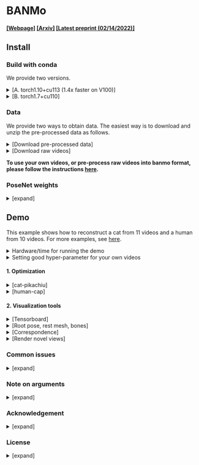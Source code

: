 # BANMo 
#### [[Webpage]](https://banmo-www.github.io/) [[Arxiv]](https://arxiv.org/abs/2112.12761) [[Latest preprint (02/14/2022)]]()

## Install
### Build with conda
We provide two versions. 
<details><summary>[A. torch1.10+cu113 (1.4x faster on V100)]</summary>

```
# clone repo
git clone git@github.com:facebookresearch/banmo.git --recursive
cd banmo
# install conda env
conda env create -f misc/banmo-cu113.yml
conda activate banmo-cu113
# install pytorch3d (takes minutes), kmeans-pytorch
pip install -e third_party/pytorch3d
pip install -e third_party/kmeans_pytorch
# install detectron2
python -m pip install detectron2 -f \
  https://dl.fbaipublicfiles.com/detectron2/wheels/cu113/torch1.10/index.html
```
</details>

<details><summary>[B. torch1.7+cu110]</summary>

```
# clone repo
git clone git@github.com:facebookresearch/banmo.git --recursive
cd banmo
# install conda env
conda env create -f misc/banmo.yml
conda activate banmo
# install kmeans-pytorch
pip install -e third_party/kmeans_pytorch
# install detectron2
python -m pip install detectron2 -f \
  https://dl.fbaipublicfiles.com/detectron2/wheels/cu110/torch1.7/index.html
```
</details>

### Data
We provide two ways to obtain data. 
The easiest way is to download and unzip the pre-processed data as follows.
<details><summary>[Download pre-processed data]</summary>

We provide preprocessed data for cat and human.
Download the pre-processed `rgb/mask/flow/densepose` images as follows
```
# (~8G for each)
bash misc/processed/download.sh cat-pikachiu
bash misc/processed/download.sh human-cap
```
</details>

<details><summary>[Download raw videos]</summary>

Download raw videos to `./raw/` folder
```
bash misc/vid/download.sh cat-pikachiu
bash misc/vid/download.sh human-cap
bash misc/vid/download.sh dog-tetres
bash misc/vid/download.sh cat-coco
```
</details>

**To use your own videos, or pre-process raw videos into banmo format, 
please follow the instructions [here](./preprocess).**

### PoseNet weights
<details><summary>[expand]</summary>

Download pre-trained PoseNet weights for human and quadrupeds
```
mkdir -p mesh_material/posenet && cd "$_"
wget $(cat ../../misc/posenet.txt); cd ../../
```
</details>


## Demo
This example shows how to reconstruct a cat from 11 videos and a human from 10 videos.
For more examples, see [here](./scripts/README.md).

<details><summary>Hardware/time for running the demo</summary>

By default, it takes 8 hours on 2 V100 GPUs and 15 hours on 1 V100 GPU.
We provide a [script](./scripts/template-accu.sh) that use gradient accumulation
 to support experiments on fewer GPUs / GPU with lower memory.
</details>

<details><summary>Setting good hyper-parameter for your own videos</summary>

When optimizing your own videos, a rule of thumb is to set 
"num gpus" x "batch size" x "accu steps" ~= num frames (default number 512 suits for cat-pikachiu and human-hap)
</details>

#### 1. Optimization
<details><summary>[cat-pikachiu]</summary>

```
seqname=cat-pikachiu
# To speed up data loading, we store images as lines of pixels). 
# only needs to run it once per sequence and data are stored
python preprocess/img2lines.py --seqname $seqname

# Optimization
bash scripts/template.sh 0,1 $seqname 10001 "no" "no"
# argv[1]: gpu ids separated by comma 
# args[2]: sequence name
# args[3]: port for distributed training
# args[4]: use_human, pass "" for human cse, "no" for quadreped cse
# args[5]: use_symm, pass "" to force x-symmetric shape

# Extract articulated meshes and render
bash scripts/render_mgpu.sh 0 $seqname logdir/$seqname-ft3/params_latest.pth \
        "0 1 2 3 4 5 6 7 8 9 10" 256
# argv[1]: gpu id
# argv[2]: sequence name
# argv[3]: weights path
# argv[4]: video id separated by space
# argv[5]: resolution of running marching cubes (256 by default)
```
</details>

<details><summary>[human-cap]</summary>

```
seqname=human-cap
python preprocess/img2lines.py --seqname $seqname
bash scripts/template.sh 0,1 $seqname 10001 "" ""
bash scripts/render_mgpu.sh 0 $seqname logdir/$seqname-ft3/params_latest.pth \
        "0 1 2 3 4 5 6 7 8 9" 256
```
</details>

#### 2. Visualization tools
<details><summary>[Tensorboard]</summary>

```
# You may need to set up ssh tunneling to view the tensorboard monitor locally.
screen -dmS "tensorboard" bash -c "tensorboard --logdir=logdir --bind_all"
```
</details>

<details><summary>[Root pose, rest mesh, bones]</summary>

To draw root pose trajectories (+rest shape) over epochs
```
# logdir
logdir=logdir/$seqname-e120-b256-init/
# first_idx, last_idx specifies what frames to be drawn
python scripts/visualize/render_root.py --testdir $logdir --first_idx 0 --last_idx 120
```
Find the output at `$logdir/mesh-cam.gif`. 
During optimization, the rest mesh and bones at each epoch are saved at `$logdir/*rest.obj`.
</details>

<details><summary>[Correspondence]</summary>

To visualize 2d-2d and 2d-3d matchings of the latest epoch weights
```
# 2d matches between frame 0 and 100 via 2d->feature matching->3d->geometric warp->2d
bash scripts/render_match.sh $logdir/params_latest.pth "0 100" "--render_size 128"
```
2d-2d matches will be saved to `tmp/match_%03d.jpg`. 
2d-3d feature matches of frame 0 will be saved to `tmp/match_line_pred.obj`.
2d-3d geometric warps of frame 0 will be saved to `tmp/match_line_exp.obj`.
near-plane frame 0 will be saved to `tmp/match_plane.obj`.
</details>

<details><summary>[Render novel views]</summary>

Render novel views at the canonical camera coordinate
```
bash scripts/render_nvs.sh 0 adult7 logdir/adult7-ft3/params_latest.pth 0 0
# argv[1]: gpu id
# argv[2]: sequence name
# argv[3]: path to the weights
# argv[4]: video id used for pose traj
# argv[5]: video id used for root traj
```
</details>

### Common issues
<details><summary>[expand]</summary>

* Q: pyrender reports `ImportError: Library "GLU" not found.`
    * install `sudo apt install freeglut3-dev`
* Q: ffmpeg reports `libopenh264.so.5` not fund
    * install ffmpeg `sudo apt-get install ffmpeg` and remove ~/anaconda/envs/banmo/bin/ffmpeg
</details>

### Note on arguments
<details><summary>[expand]</summary>

- use `--use_human` for human reconstruction, otherwise it assumes quadruped animals
- use `--full_mesh` at mesh extraction time to extract a complete surface (disable visibility check)
- use `--queryfw` at mesh extraction time to extract forward articulated meshes, which only needs to run marching cubes once.
</details>

### Acknowledgement
<details><summary>[expand]</summary>

Volume rendering code is borrowed from [Nerf_pl](https://github.com/kwea123/nerf_pl).
Flow estimation code is adapted from [VCN-robust](https://github.com/gengshan-y/rigidmask).
Other external repos:
- [Detectron2](https://github.com/facebookresearch/detectron2) (modified)
- [SoftRas](https://github.com/ShichenLiu/SoftRas) (modified, for synthetic data generation)
- [Chamfer3D](https://github.com/ThibaultGROUEIX/ChamferDistancePytorch) (for evaluation)
</details>

### License
<details><summary>[expand]</summary>

- [CC-BY-NC 4.0](https://creativecommons.org/licenses/by-nc/4.0/legalcode). 
See the [LICENSE](LICENSE) file. 
</details>
